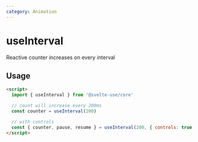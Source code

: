 ```yaml
---
category: Animation
---
```


# useInterval

Reactive counter increases on every interval

## Usage

```html
<script>
  import { useInterval } from '@svelte-use/core'

  // count will increase every 200ms
  const counter = useInterval(200)

  // with controls
  const { counter, pause, resume } = useInterval(200, { controls: true })
</script>
```
